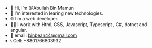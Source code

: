 - 👋 Hi, I’m @Abullah Bin Mamun
- 👀 I’m interested in learing new technologies.
- 🌐 I’m a web developer.
- 👨‍💻 I work with Html, CSS, Javascript, Typescript , C#, dotnet and angular. 
- 📧 email: binbean44@gmail.com
- 📞 Cell: +8801766803932

<!---
BinMamun/BinMamun is a ✨ special ✨ repository because its `README.md` (this file) appears on your GitHub profile.
You can click the Preview link to take a look at your changes.
--->
